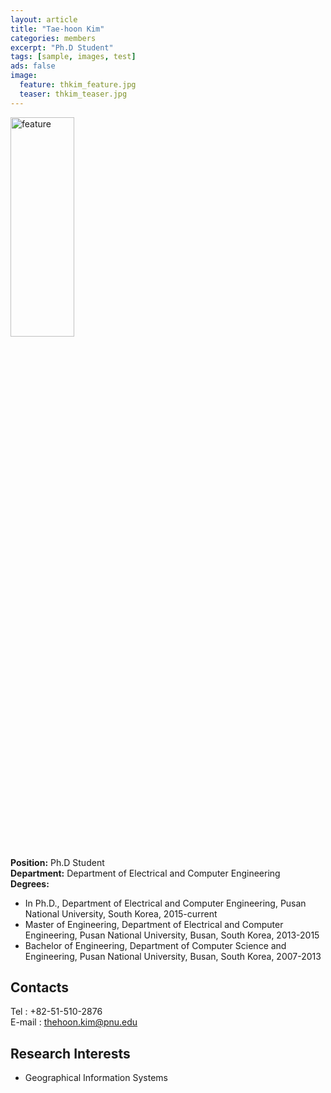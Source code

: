 ```yaml
---
layout: article
title: "Tae-hoon Kim"
categories: members
excerpt: "Ph.D Student"
tags: [sample, images, test]
ads: false
image: 
  feature: thkim_feature.jpg
  teaser: thkim_teaser.jpg
---
```


<div><img style="width: 45%; height: 30%" src="{{ site.url }}/images/{{ page.image.feature }}" alt="feature" ></div>

**Position:** Ph.D Student <br/>
**Department:** Department of Electrical and Computer Engineering <br/>
**Degrees:** <br/>
* In Ph.D., Department of Electrical and Computer Engineering, Pusan National University, South Korea, 2015-current <br/>
* Master of Engineering, Department of Electrical and Computer Engineering, Pusan National University, Busan, South Korea, 2013-2015 <br/>
* Bachelor of Engineering, Department of Computer Science and Engineering, Pusan National University, Busan, South Korea, 2007-2013 <br/>

## Contacts

Tel : +82-51-510-2876 <br/>
E-mail : thehoon.kim@pnu.edu <br/>

## Research Interests

* Geographical Information Systems


